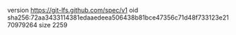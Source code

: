 version https://git-lfs.github.com/spec/v1
oid sha256:72aa3433114381edaaedeea506438b81bce47356c71d48f733123e2170979264
size 2259
